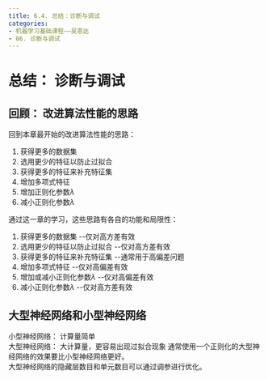 ```yaml
---
title: 6.4. 总结：诊断与调试
categories: 
- 机器学习基础课程——吴恩达
- 06. 诊断与调试
---
```

# 总结： 诊断与调试
## 回顾： 改进算法性能的思路
回到本章最开始的改进算法性能的思路：     
1. 获得更多的数据集
2. 选用更少的特征以防止过拟合
3. 获得更多的特征来补充特征集
4. 增加多项式特征
5. 增加正则化参数$λ$   
6. 减小正则化参数$λ$  
 
通过这一章的学习，这些思路有各自的功能和局限性：   
1. 获得更多的数据集            --仅对高方差有效
2. 选用更少的特征以防止过拟合   --仅对高方差有效
3. 获得更多的特征来补充特征集   --通常用于高偏差问题
4. 增加多项式特征              --仅对高偏差有效
5. 增加或减小正则化参数$λ$     --仅对高偏差有效
6. 减小正则化参数$λ$           --仅对高方差有效  

## 大型神经网络和小型神经网络
小型神经网络： 计算量简单   
大型神经网络： 大计算量，更容易出现过拟合现象
通常使用一个正则化的大型神经网络的效果要比小型神经网络更好。  
大型神经网络的隐藏层数目和单元数目可以通过调参进行优化。  
